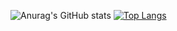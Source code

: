 ![Anurag's GitHub stats](https://github-readme-stats.vercel.app/api?username=dannxnni&show_icons=true&theme=dracula)
[![Top Langs](https://github-readme-stats.vercel.app/api/top-langs/?username=dannxnni&layout=compact&theme=dracula)](https://github.com/dannxnni/github-readme-stats)
